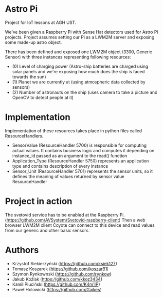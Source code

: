 # Astro Pi
Project for IoT lessons at AGH UST.

We've been given a Raspberry Pi with Sense Hat detectors used for Astro Pi projects.
Project assumes setting our Pi as a LWM2M server and exposing some made-up astro object.

There has been defined and exposed one LWM2M object (3300, Generic Sensor) with three instances representing following resources:
- (0) Level of charging power (Astro-ship batteries are charged using solar panels and we're exposing how much does the ship is faced towards the sun)
- (1) Planet we are currently at (using atmospheric data collected by sensors)
- (2) Number of astronauts on the ship (uses camera to take a picture and OpenCV to detect people at it)

# Implementation
Implementation of these resources takes place in python files called ResourceHandlers.
- SensorValue (ResourceHandler 5700) is responsible for computing actual values. It contains business logic and computes it depending on instance_id passed as an argument to the read() function
- Application_Type (ResourceHandler 5750) represents an application type and contains description of every instance
- Sensor_Unit (ResourceHandler 5701) represents the sensor units, so it defines the meaning of values returned by sensor value ResourceHandler

# Project in action
The svetovid service has to be enabled at the Raspberry Pi. (https://github.com/AVSystem/Svetovid-raspberry-client)
Then a web browser LWM2M client Coyote can connect to this device and read values from our generic and other basic sensors.


# Authors
- Krzystof Siekierzyński (https://github.com/ksiek127)
- Tomasz Koszarek (https://github.com/koszar91)
- Szymon Rynkownski (https://github.com/rynkow)
- Jakub Koźlak (https://github.com/kkoz3434)
- Kamil Pluciński (https://github.com/K4m1lP)
- Paweł Holowicki (https://github.com/Gajkes)
